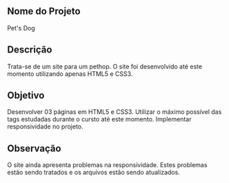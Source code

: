 ﻿## Nome do Projeto

Pet's Dog

## Descrição

Trata-se de um site para um pethop.
O site foi desenvolvido até este momento utilizando apenas HTML5 e CSS3.

## Objetivo
Desenvolver 03 páginas em HTML5 e CSS3. Utilizar o máximo possível das tags estudadas durante o cursto até este momento.
Implementar responsividade no projeto.

## Observação
O site ainda apresenta problemas na responsividade. 
Estes problemas estão sendo tratados e os arquivos estão sendo atualizados.
